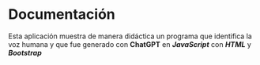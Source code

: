 # Documentación

Esta aplicación muestra de manera didáctica un programa que identifica la voz humana y que fue generado con  **ChatGPT** en ***JavaScript*** con  ***HTML***  y ***Bootstrap***
